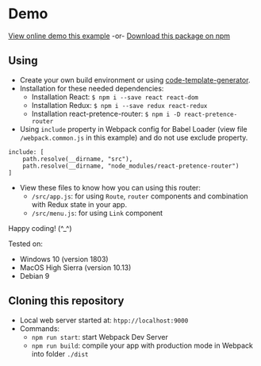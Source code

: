 # Demo
[View online demo this example](https://nguyenkhois.github.io/react-pretence-router-demo/dist/) -or- [Download this package on npm](https://www.npmjs.com/package/react-pretence-router)

## Using
* Create your own build environment or using [code-template-generator](https://www.npmjs.com/package/code-template-generator).
* Installation for these needed dependencies:
    * Installation React: `$ npm i --save react react-dom`
    * Installation Redux: `$ npm i --save redux react-redux`
    * Installation react-pretence-router: `$ npm i -D react-pretence-router`
* Using `include` property in Webpack config for Babel Loader (view file `/webpack.common.js` in this example) and do not use exclude property.
````
include: [
    path.resolve(__dirname, "src"),
    path.resolve(__dirname, "node_modules/react-pretence-router")
]
````
* View these files to know how you can using this router:
    * `/src/app.js`: for using `Route`, `router` components and combination with Redux state in your app.
    * `/src/menu.js`: for using `Link` component

Happy coding! (^_^)

Tested on:
* Windows 10 (version 1803)
* MacOS High Sierra (version 10.13)
* Debian 9

## Cloning this repository
* Local web server started at: `htpp://localhost:9000`
* Commands:
    * `npm run start`: start Webpack Dev Server
    * `npm run build`: compile your app with production mode in Webpack into folder `./dist`
